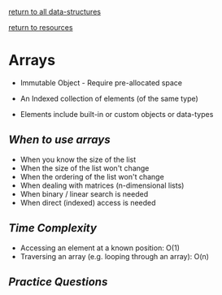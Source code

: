 ---
---
[return to all data-structures](data-structures)

[return to resources](resources)

# Arrays
    
*   Immutable Object - Require pre-allocated space

*   An Indexed collection of elements (of the same type)

*   Elements include built-in or custom objects or data-types

## *When to use arrays*

*   When you know the size of the list
*   When the size of the list won't change
*   When the ordering of the list won't change
*   When dealing with matrices (n-dimensional lists)
*   When binary / linear search is needed
*   When direct (indexed) access is needed

## *Time Complexity*
* Accessing an element at a known position: O(1)
* Traversing an array (e.g. looping through an array): O(n)

## *Practice Questions*
